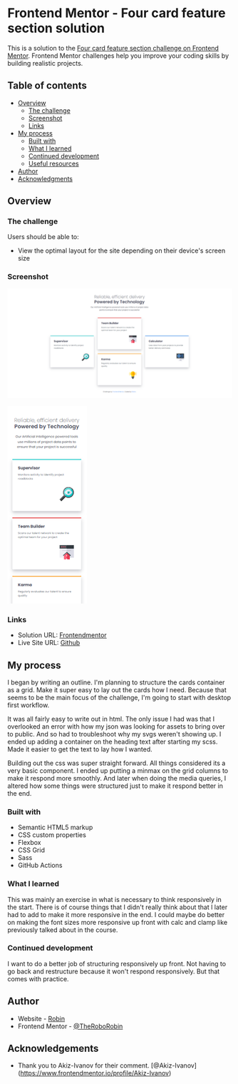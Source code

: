 # Frontend Mentor - Four card feature section solution

This is a solution to the [Four card feature section challenge on Frontend Mentor](https://www.frontendmentor.io/challenges/four-card-feature-section-weK1eFYK). Frontend Mentor challenges help you improve your coding skills by building realistic projects.

## Table of contents

- [Overview](#overview)
  - [The challenge](#the-challenge)
  - [Screenshot](#screenshot)
  - [Links](#links)
- [My process](#my-process)
  - [Built with](#built-with)
  - [What I learned](#what-i-learned)
  - [Continued development](#continued-development)
  - [Useful resources](#useful-resources)
- [Author](#author)
- [Acknowledgments](#acknowledgments)

## Overview

### The challenge

Users should be able to:

- View the optimal layout for the site depending on their device's screen size

### Screenshot

![Desktop](./src/assets/images/screenshot__desktop.PNG)

![Mobile](./src/assets/images/screenshot__mobile.PNG)

### Links

- Solution URL: [Frontendmentor](https://www.frontendmentor.io/solutions/four-card-feature-gGSi-woVss)
- Live Site URL: [Github](https://github.com/TheRoboRobin/Frontend-Mentor-Product-Preview-Card)

## My process

I began by writing an outline. I'm planning to structure the cards container as a grid. Make it super easy to lay out the cards how I need. Because that seems to be the main focus of the challenge, I'm going to start with desktop first workflow.

It was all fairly easy to write out in html. The only issue I had was that I overlooked an error with how my json was looking for assets to bring over to public. And so had to troubleshoot why my svgs weren't showing up. I ended up adding a container on the heading text after starting my scss. Made it easier to get the text to lay how I wanted.

Building out the css was super straight forward. All things considered its a very basic component. I ended up putting a minmax on the grid columns to make it respond more smoothly. And later when doing the media queries, I altered how some things were structured just to make it respond better in the end.

### Built with

- Semantic HTML5 markup
- CSS custom properties
- Flexbox
- CSS Grid
- Sass
- GitHub Actions

### What I learned

This was mainly an exercise in what is necessary to think responsively in the start. There is of course things that I didn't really think about that I later had to add to make it more responsive in the end. I could maybe do better on making the font sizes more responsive up front with calc and clamp like previously talked about in the course.

### Continued development

I want to do a better job of structuring responsively up front. Not having to go back and restructure because it won't respond responsively. But that comes with practice.

## Author

- Website - [Robin](https://github.com/TheRoboRobin)
- Frontend Mentor - [@TheRoboRobin](https://www.frontendmentor.io/profile/TheRoboRobin)

## Acknowledgements

- Thank you to Akiz-Ivanov for their comment. [@Akiz-Ivanov] (https://www.frontendmentor.io/profile/Akiz-Ivanov)
